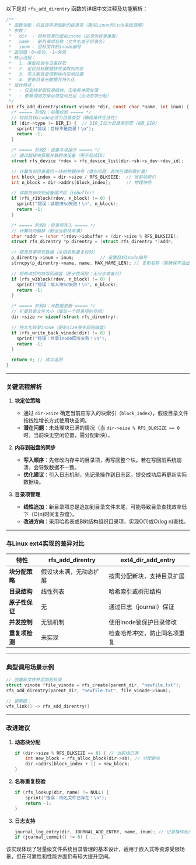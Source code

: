 以下是对 `rfs_add_direntry` 函数的详细中文注释及功能解析：

```c
/**
 * 函数功能：向目录中添加新的目录项（类似Linux的link系统调用）
 * 参数：
 *   dir  - 目标目录的虚拟inode（必须为目录类型）
 *   name - 新目录项名称（文件名或子目录名）
 *   inum - 目标文件的inode编号
 * 返回值：0=成功，-1=失败
 * 核心流程：
 *   1. 类型校验与设备获取
 *   2. 定位目标数据块并读取到内存
 *   3. 写入新目录项到块内空闲位置
 *   4. 更新目录元数据并持久化
 * 设计特点：
 *   - 仅支持单层目录结构，无哈希冲突处理
 *   - 依赖调用方保证块空间充足（无动态块分配）
 */
int rfs_add_direntry(struct vinode *dir, const char *name, int inum) {
  /* ===== 阶段1：前置校验 ===== */
  // 校验目标inode必须为目录类型（确保操作合法性）
  if (dir->type != DIR_I) {  // DIR_I应为目录类型宏（如R_DIR）
    sprint("错误：目标不是目录！\n");
    return -1;
  }

  /* ===== 阶段2：设备与块操作 ===== */
  // 通过超级块获取关联的块设备（用于后续IO）
  struct rfs_device *rdev = rfs_device_list[dir->sb->s_dev->dev_id]; 

  // 计算当前目录最后一块的物理块号（潜在问题：若块已满则需扩展）
  int block_index = dir->size / RFS_BLKSIZE;  // 当前块索引
  int n_block = dir->addrs[block_index];      // 物理块号

  // 读取目标块到设备缓冲区（iobuffer）
  if (rfs_r1block(rdev, n_block) != 0) {
    sprint("错误：读取块%d失败！\n", n_block);
    return -1;
  }

  /* ===== 阶段3：目录项写入 ===== */
  // 计算块内偏移（假设当前块未满）
  char *addr = (char *)rdev->iobuffer + (dir->size % RFS_BLKSIZE);
  struct rfs_direntry *p_direntry = (struct rfs_direntry *)addr;

  // 填充目录项元数据（未做名称重复校验）
  p_direntry->inum = inum;          // 设置目标inode编号
  strncpy(p_direntry->name, name, MAX_NAME_LEN); // 复制名称（需确保不溢出）

  // 将修改后的块写回磁盘（原子性风险：无日志或备份）
  if (rfs_w1block(rdev, n_block) != 0) {
    sprint("错误：写入块%d失败！\n", n_block);
    return -1;
  }

  /* ===== 阶段4：元数据更新 ===== */
  // 扩展目录文件大小（增加一个目录项的空间）
  dir->size += sizeof(struct rfs_direntry); 

  // 持久化目录inode（更新size等字段到磁盘）
  if (rfs_write_back_vinode(dir) != 0) {
    sprint("错误：目录inode回写失败！\n");
    return -1;
  }

  return 0; // 成功返回
}
```

---

### 关键流程解析

1. **块定位策略**  
   - 通过 `dir->size` 确定当前应写入的块索引（`block_index`），假设目录文件按线性增长方式使用块空间。
   - **潜在问题**：未处理块已满的情况（当 `dir->size % RFS_BLKSIZE == 0` 时，当前块无空闲位置，需分配新块）。

2. **内存到磁盘的同步**  
   - **写入顺序**：先修改内存中的目录项，再写回整个块。若在写回前系统崩溃，会导致数据不一致。
   - **优化建议**：引入日志机制，先记录操作到日志区，提交成功后再更新实际数据块。

3. **目录项管理**  
   - **线性追加**：新目录项总是追加到目录文件末尾，可能导致目录查找效率低下（O(n)时间复杂度）。
   - **改进方向**：采用哈希表或B树结构组织目录项，实现O(1)或O(log n)查找。

---

### 与Linux ext4实现的差异对比

| 特性               | rfs_add_direntry                | ext4_dir_add_entry              |
|--------------------|---------------------------------|--------------------------------|
| **块分配策略**      | 假设块未满，无动态扩展           | 按需分配新块，支持目录扩展       |
| **目录结构**        | 线性列表                        | 哈希索引或树形结构              |
| **原子性保证**      | 无                              | 通过日志（journal）保证         |
| **并发控制**        | 无锁机制                        | 使用inode锁保护目录修改         |
| **重复项检测**      | 未实现                          | 检查哈希冲突，防止同名项重复     |

---

### 典型调用场景示例
```c
// 创建新文件并添加到目录
struct vinode *file_vinode = rfs_create(parent_dir, "newfile.txt");
rfs_add_direntry(parent_dir, "newfile.txt", file_vinode->inum);

// 调用链：
vfs_link() -> rfs_add_direntry()
```

---

### 改进建议

1. **动态块分配**  
   ```c
   if (dir->size % RFS_BLKSIZE == 0) { // 当前块已满
       int new_block = rfs_alloc_block(dir->sb); // 分配新块
       dir->addrs[block_index + 1] = new_block;
   }
   ```

2. **名称重复校验**  
   ```c
   if (rfs_lookup(dir, name) != NULL) {
       sprint("错误：同名文件已存在！\n");
       return -1;
   }
   ```

3. **日志支持**  
   ```c
   journal_log_entry(dir, JOURNAL_ADD_ENTRY, name, inum); // 记录操作到日志
   if (journal_commit() != 0) { ... }
   ```

该实现体现了轻量级文件系统目录管理的基本设计，适用于嵌入式等资源受限场景，但在可靠性和性能方面仍有较大提升空间。